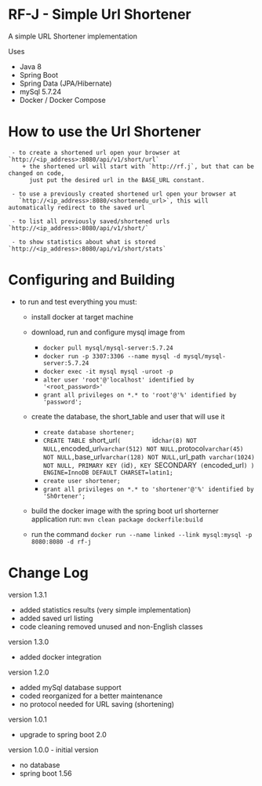 # RF-J - Simple Url Shortener

A simple URL Shortener implementation

Uses
   + Java 8
   + Spring Boot
   + Spring Data (JPA/Hibernate)
   + mySql 5.7.24
   + Docker / Docker Compose

     
 # How to use the Url Shortener
 
     - to create a shortened url open your browser at `http://<ip_address>:8080/api/v1/short/url`
        + the shortened url will start with `http://rf.j`, but that can be changed on code, 
          just put the desired url in the BASE_URL constant.
        
     - to use a previously created shortened url open your browser at 
       `http://<ip_address>:8080/<shortenedu_url>`, this will automatically redirect to the saved url
       
     - to list all previously saved/shortened urls `http://<ip_address>:8080/api/v1/short/`
     
     - to show statistics about what is stored `http://<ip_address>:8080/api/v1/short/stats`


# Configuring and Building

   - to run and test everything you must:
     * install docker at target machine
     * download, run and configure mysql image from 
        + `docker pull mysql/mysql-server:5.7.24`
        + `docker run -p 3307:3306 --name mysql -d mysql/mysql-server:5.7.24`
        + `docker exec -it mysql mysql -uroot -p` 
        + `alter user 'root'@'localhost' identified by '<root_password>'`
        + `grant all privileges on *.* to 'root'@'%' identified by 'password';`

     * create the database, the short_table and user that will use it
        + `create database shortener;`
        + `CREATE TABLE `short_url` (		  
          `id` char(8) NOT NULL,
		  `encoded_url` varchar(512) NOT NULL,
		  `protocol` varchar(45) NOT NULL,
		  `base_url` varchar(128) NOT NULL,
		  `url_path` varchar(1024) NOT NULL,
		  PRIMARY KEY (`id`),
		  KEY `SECONDARY` (`encoded_url`)
		  ) ENGINE=InnoDB DEFAULT CHARSET=latin1;`
	    + `create user shortener;`
	    + `grant all privileges on *.* to 'shortener'@'%' identified by 'Sh0rtener';`
        
     * build the docker image with the spring boot url  shorterner application run: 
       `mvn clean package dockerfile:build`
   
     * run the command `docker run --name linked --link mysql:mysql -p 8080:8080 -d rf-j`
     

# Change Log

version 1.3.1
   - added statistics results (very simple implementation)
   - added saved url listing
   - code cleaning removed unused and non-English classes
   
version 1.3.0
   - added docker integration
     
version 1.2.0
   - added mySql database support
   - coded reorganized for a better maintenance
   - no protocol needed for URL saving (shortening)

version 1.0.1 
   - upgrade to spring boot 2.0

version 1.0.0 - initial version
   - no database
   - spring boot 1.56

